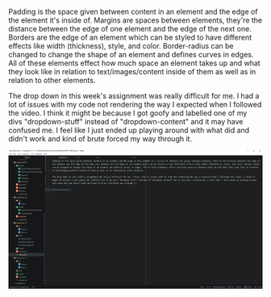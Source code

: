 Padding is the space given between content in an element and the edge of the element it's inside of. Margins are spaces between elements, they're the distance between the edge of one element and the edge of the next one. Borders are the edge of an element which can be styled to have different effects like width (thickness), style, and color. Border-radius can be changed to change the shape of an element and defines curves in edges. All of these elements effect how much space an element takes up and what they look like in relation to text/images/content inside of them as well as in relation to other elements.

The drop down in this week's assignment was really difficult for me. I had a lot of issues with my code not rendering the way I expected when I followed the video. I think it might be because I got goofy and labelled one of my divs "dropdown-stuff" instead of "dropdown-content" and it may have confused me. I feel like I just ended up playing around with what did and didn't work and kind of brute forced my way through it.

![screenshot](./images/assignment12screenshot.png)
